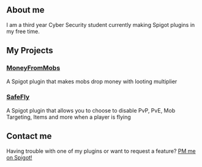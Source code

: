 ## About me
I am a third year Cyber Security student currently making Spigot plugins in my free time.  

## My Projects
### [MoneyFromMobs](https://github.com/chocolf/MoneyFromMobs)
A Spigot plugin that makes mobs drop money with looting multiplier
### [SafeFly](https://github.com/chocolf/SafeFly)
A Spigot plugin that allows you to choose to disable PvP, PvE, Mob Targeting, Items and more when a player is flying

## Contact me
Having trouble with one of my plugins or want to request a feature? [PM me on Spigot!](https://www.spigotmc.org/conversations/add?to=chocolf)
<!--
**chocolf/chocolf** is a ✨ _special_ ✨ repository because its `README.md` (this file) appears on your GitHub profile.

Here are some ideas to get you started:

- 🔭 I’m currently working on ...
- 🌱 I’m currently learning ...
- 👯 I’m looking to collaborate on ...
- 🤔 I’m looking for help with ...
- 💬 Ask me about ...
- 📫 How to reach me: ...
- 😄 Pronouns: ...
- ⚡ Fun fact: ...
-->
